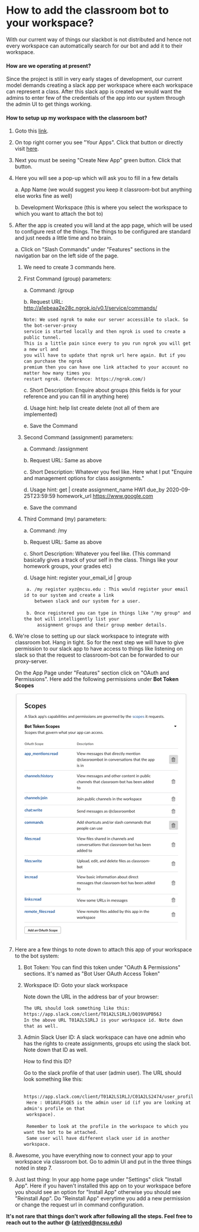 # How to add the classroom bot to your workspace?

With our current way of things our slackbot is not distributed and hence not every workspace can 
automatically search for our bot and add it to their workspace.

#### How are we operating at present?

Since the project is still in very early stages of development,
our current model demands creating a slack app per workspace
where each workspace can represent a class. After this slack app is
created we would want the admins to enter few of the credentials of the
app into our system through the admin UI to get things working.

#### How to setup up my workspace with the classroom bot?

1. Goto this [link](https://api.slack.com/).
2. On top right corner you see "Your Apps". Click that button or directly visit [here](https://api.slack.com/apps).
3. Next you must be seeing "Create New App" green button. Click that button.
4. Here you will see a pop-up which will ask you to fill in a few details 
    
    a. App Name (we would suggest you keep it classroom-bot but anything else works fine as well)
    
    b. Development Workspace (this is where you select the workspace to which you want to attach the bot to)
    
5. After the app is created you will land at the app page, which will be used to configure rest of the things. The 
    things to be configured are standard and just needs a little time and no brain.
    
    a. Click on "Slash Commands" under "Features" sections in the navigation bar on the left side of the page.
        
    1. We need to create 3 commands here.
    2. First Command (group) parameters:
        
        a. Command: /group
        
        b. Request URL: http://a1ebeaa2e28c.ngrok.io/v0.1/service/commands/
           
           Note: We used ngrok to make our server accessible to slack. So the bot-server-proxy 
           service is started locally and then ngrok is used to create a public tunnel.
           This is a little pain since every to you run ngrok you will get a new url and
           you will have to update that ngrok url here again. But if you can purchase the ngrok
           premium then you can have one link attached to your account no matter how many times you
           restart ngrok. (Reference: https://ngrok.com/)
           
        c. Short Description: Enquire about groups (this fields is for your reference and you can fill in
            anything here)
            
        d. Usage hint: help list create delete (not all of them are implemented)
        
        e. Save the Command
        
    3. Second Command (assignment) parameters:
    
        a. Command: /assignment
        
        b. Request URL: Same as above
        
        c. Short Description: Whatever you feel like. Here what I put "Enquire and management options for class assignments."
        
        d. Usage hint: get | create assignment_name HW1 due_by 2020-09-25T23:59:59 homework_url https://www.google.com
        
        e. Save the command
        
    4. Third Command (my) parameters:
    
        a. Command: /my
        
        b. Request URL: Same as above
        
        c. Short Description: Whatever you feel like. (This command basically gives a track of your self in the class. Things like your
        homework groups, your grades etc)
        
        d. Usage hint: register your_email_id | group
        
            a. /my register xyz@ncsu.edu : This would register your email id to our system and create a link 
               between slack and our system for a user.
               
            b. Once registered you can type in things like "/my group" and the bot will intelligently list your
                assignment groups and their group member details.
                
6. We're close to setting up our slack workspace to integrate with classroom bot. Hang in tight. So for the next step we will have to give permission to our slack app to have access to things like listening on slack so that the request to classroom-bot can be forwarded to our proxy-server.

    On the App Page under "Features" section click on "OAuth and Permissions". Here add the following permissions under 
    **Bot Token Scopes**
    
    ![Bot Token Scope](/backend-service/bot_proxy_server/docs/images/bot_token_scopes.png)
    
7. Here are a few things to note down to attach this app of your workspace to the bot system:

    1. Bot Token: You can find this token under "OAuth & Permissions" sections. It's named as "Bot User OAuth
     Access Token"
     
    2. Workspace ID: Goto your slack workspace
        
        Note down the URL in the address bar of your browser:
        
           The URL should look something like this: https://app.slack.com/client/T01A2LS1RLJ/D019VUPB56J
           In the above URL T01A2LS1RLJ is your workspace id. Note down that as well.
           
    3. Admin Slack User ID: A slack workspace can have one admin who has the rights to create assignments,
        groups etc using the slack bot. Note down that ID as well.
        
        How to find this ID?
        
        Go to the slack profile of that user (admin user). The URL should look something like this:
            
            https://app.slack.com/client/T01A2LS1RLJ/C01A2LS2474/user_profile/U01AVLFSQE5
            Here : U01AVLFSQE5 is the admin user id (if you are looking at admin's profile on that
            workspace).
            
            Remember to look at the profile in the workspace to which you want the bot to be attached.
            Same user will have different slack user id in another workspace.
            
8. Awesome, you have everything now to connect your app to your workspace via classroom bot. Go to admin UI and put in the 
    three things noted in step 7.
    
9. Just last thing:   In your app home page under "Settings" click "Install App". Here if you haven't installed
this app on to your workspace before you should see an option for "Install App" otherwise you should see
"Reinstall App". Do "Reinstall App" everytime you add a new permission or change the request url in command configuration.


**It's not rare that things don't work after following all the steps. Feel free to reach out to the author @ (atrived@ncsu.edu)**
